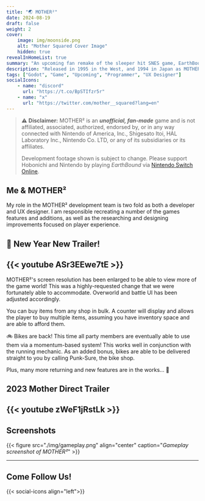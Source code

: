 ```yaml
---
title: "🌏️ MOTHER²"
date: 2024-08-19
draft: false
weight: 2
cover:
    image: img/moonside.png
    alt: "Mother Squared Cover Image"
    hidden: true
revealInHomeList: true
summary: "An upcoming fan remake of the sleeper hit SNES game, EarthBound."
description: "Released in 1995 in the West, and 1994 in Japan as MOTHER 2. MOTHER² is a full-length ground-up reimagining of the game in a new engine targeting PC and Valve handheld devices."
tags: ["Godot", "Game", "Upcoming", "Programmer", "UX Designer"]
socialIcons:
    - name: "discord"
      url: "https://t.co/BpSTIfzr5r"
    - name: "x"
      url: "https://twitter.com/mother__squared?lang=en"
---
```


> ⚠️ **Disclaimer:** MOTHER² is an **_unofficial, fan-made_** game and is not affiliated, associated, authorized, endorsed by, or in any way connected with Nintendo of America, Inc., Shigesato Itoi, HAL Laboratory Inc., Nintendo Co. LTD, or any of its subsidiaries or its affiliates.
>
> Development footage shown is subject to change. Please support Hobonichi and Nintendo by playing _EarthBound_ via [Nintendo Switch Online](https://www.nintendo.com/us/switch/online/?cid=A1005-01:ch=pdpd&gad_source=1&gclid=Cj0KCQjw2ou2BhCCARIsANAwM2GhWgdgLgGpfFSR4Xy8AXDIX32l8nM02LQ-peJJPK9snlL39DHbTroaAhUbEALw_wcB).

## Me & MOTHER²

My role in the MOTHER² development team is two fold as both a developer and UX designer. I am responsible recreating a number of the games features and additions, as well as the researching and designing improvements focused on player experience.

## 🎊 New Year New Trailer!

## {{< youtube ASr3EEwe7tE >}}

MOTHER²'s screen resolution has been enlarged to be able to view more of the game world! This was a highly-requested change that we were fortunately able to accommodate. Overworld and battle UI has been adjusted accordingly.

You can buy items from any shop in bulk. A counter will display and allows the player to buy multiple items, assuming you have inventory space and are able to afford them.

🚲 Bikes are back!️ This time all party members are eventually able to use them via a momentum-based system! This works well in conjunction with the running mechanic. As an added bonus, bikes are able to be delivered straight to you by calling Punk-Sure, the bike shop.

Plus, many more returning and new features are in the works... 🎁

## 2023 Mother Direct Trailer

## {{< youtube zWeF1jRstLk >}}

## Screenshots

{{< figure src="./img/gameplay.png" align="center" caption="_Gameplay screenshot of MOTHER²_" >}}

---

## Come Follow Us!

{{< social-icons align="left">}}
